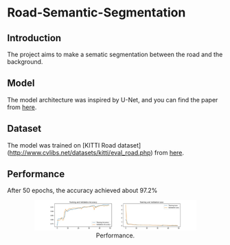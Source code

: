 # Road-Semantic-Segmentation

## Introduction
The project aims to make a sematic segmentation between the road and the background.

## Model
The model architecture was inspired by U-Net, and you can find the paper from [here](https://arxiv.org/abs/1505.04597).

## Dataset 
The model was trained on [KITTI Road dataset] (http://www.cvlibs.net/datasets/kitti/eval_road.php) from [here](http://www.cvlibs.net/download.php?file=data_road.zip).

## Performance
After 50 epochs, the accuracy achieved about 97.2%

<p align="center">
 <img src="./img/accuracy_loss_graph.jpg" alt="Overview" width="75%" height="75%">
 <br>Performance.
</p>

